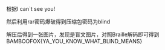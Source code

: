 根据I can`t see you!

然后利用rar密码爆破得到压缩包密码为blind

解压后得到一张图片，发现是盲文图片，对照Braille解码即可得到
BAMBOOFOX{YA_YOU_KNOW_WHAT_BLIND_MEANS}
